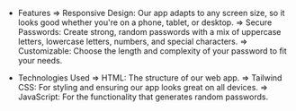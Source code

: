 
* Features
=> Responsive Design: Our app adapts to any screen size, so it looks good whether you're on a phone, tablet, or desktop.
=> Secure Passwords: Create strong, random passwords with a mix of uppercase letters, lowercase letters, numbers, and special characters.
=> Customizable: Choose the length and complexity of your password to fit your needs.

* Technologies Used
=> HTML: The structure of our web app.
=> Tailwind CSS: For styling and ensuring our app looks great on all devices.
=> JavaScript: For the functionality that generates random passwords.
